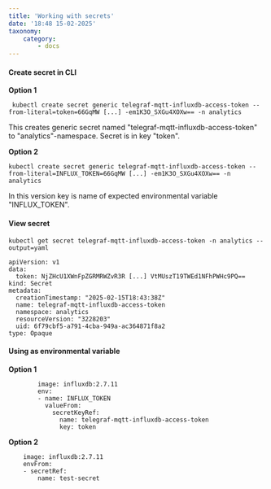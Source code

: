 ```yaml
---
title: 'Working with secrets'
date: '18:48 15-02-2025'
taxonomy:
    category:
        - docs
---
```


#### Create secret in CLI

**Option 1**

     kubectl create secret generic telegraf-mqtt-influxdb-access-token --from-literal=token=66GqMW [...] -em1K3O_SXGu4XOXw== -n analytics

This creates generic secret named "telegraf-mqtt-influxdb-access-token" to "analytics"-namespace. Secret is in key "token".

**Option 2**

    kubectl create secret generic telegraf-mqtt-influxdb-access-token --from-literal=INFLUX_TOKEN=66GqMW [...] -em1K3O_SXGu4XOXw== -n analytics
 
In this version key is name of expected environmental variable "INFLUX_TOKEN".
 

#### View secret

    kubectl get secret telegraf-mqtt-influxdb-access-token -n analytics --output=yaml

```
apiVersion: v1
data:
  token: NjZHcU1XWnFpZGRMRWZvR3R [...] VtMUszT19TWEd1NFhPWHc9PQ==
kind: Secret
metadata:
  creationTimestamp: "2025-02-15T18:43:38Z"
  name: telegraf-mqtt-influxdb-access-token
  namespace: analytics
  resourceVersion: "3228203"
  uid: 6f79cbf5-a791-4cba-949a-ac364871f8a2
type: Opaque
```

#### Using as environmental variable

**Option 1**

```
        image: influxdb:2.7.11
        env:
        - name: INFLUX_TOKEN
          valueFrom:
            secretKeyRef:
              name: telegraf-mqtt-influxdb-access-token
              key: token
```
**Option 2**

```
    image: influxdb:2.7.11
    envFrom:
    - secretRef:
        name: test-secret
 ```
